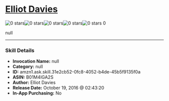 # [Elliot Davies](http://alexa.amazon.com/#skills/amzn1.ask.skill.31e2cb52-0fc8-4052-b4de-45b5f9135f0a)
![0 stars](../../images/ic_star_border_black_18dp_1x.png)![0 stars](../../images/ic_star_border_black_18dp_1x.png)![0 stars](../../images/ic_star_border_black_18dp_1x.png)![0 stars](../../images/ic_star_border_black_18dp_1x.png)![0 stars](../../images/ic_star_border_black_18dp_1x.png) 0

null

***

### Skill Details

* **Invocation Name:** null
* **Category:** null
* **ID:** amzn1.ask.skill.31e2cb52-0fc8-4052-b4de-45b5f9135f0a
* **ASIN:** B01M4IGA2S
* **Author:** Elliot Davies
* **Release Date:** October 19, 2016 @ 02:43:20
* **In-App Purchasing:** No
